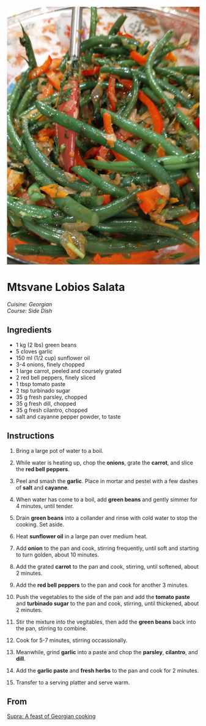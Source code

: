 ![Mtsvane Lobios Salata](mtsvane_lobios_salata.jpg)

# Mtsvane Lobios Salata

_Cuisine:  Georgian_<br />
_Course:  Side Dish_

## Ingredients

- 1 kg (2 lbs) green beans
- 5 cloves garlic
- 150 ml (1/2 cup) sunflower oil
- 3-4 onions, finely chopped
- 1 large carrot, peeled and coursely grated
- 2 red bell peppers, finely sliced
- 1 tbsp tomato paste
- 2 tsp turbinado sugar
- 35 g fresh parsley, chopped
- 35 g fresh dill, chopped
- 35 g fresh cilantro, chopped
- salt and cayanne pepper powder, to taste

## Instructions

1. Bring a large pot of water to a boil.
1. While water is heating up, chop the **onions**, grate the **carrot**, and slice the **red bell peppers**.
1. Peel and smash the **garlic**.  Place in mortar and pestel with a few dashes of **salt** and **cayanne**.
1. When water has come to a boil, add **green beans** and gently simmer for 4 minutes, until tender.
1. Drain **green beans** into a collander and rinse with cold water to stop the cooking.  Set aside.
1. Heat **sunflower oil** in a large pan over medium heat.
1. Add **onion** to the pan and cook, stirring frequently, until soft and starting to turn golden, about 10 minutes.

1. Add the grated **carrot** to the pan and cook, stirring, until softened, about 2 minutes.
1. Add the **red bell peppers** to the pan and cook for another 3 minutes.
1. Push the vegetables to the side of the pan and add the **tomato paste** and **turbinado sugar** to the pan and cook, stirring, until thickened, about 2 minutes.
1. Stir the mixture into the vegitables, then add the **green beans** back into the pan, stirring to combine.
1.  Cook for 5-7 minutes, stirring occassionally.
1. Meanwhile, grind **garlic** into a paste and chop the **parsley**, **cilantro**, and **dill**.
1. Add the **garlic paste** and **fresh herbs** to the pan and cook for 2 minutes.
1. Transfer to a serving platter and serve warm.

## From

[Supra: A feast of Georgian cooking](https://www.amazon.com/Supra-Georgian-Cooking-Tiko-Tuskadze/dp/1911216163)